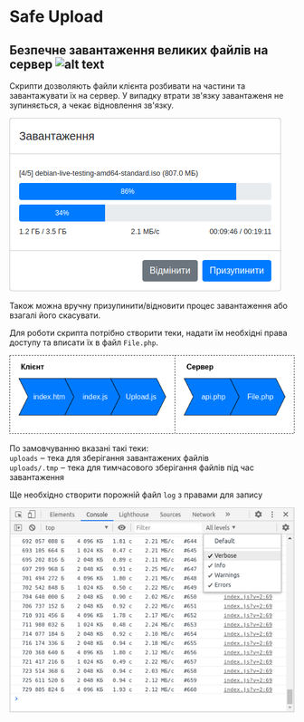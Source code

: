 
# Safe Upload
## Безпечне завантаження великих файлів на сервер ![alt text](favicon.ico)

Скрипти дозволяють файли клієнта розбивати на частини та завантажувати їх на сервер.
У випадку втрати зв'язку завантаженя не зупиняється, а чекає відновлення зв'язку.

![alt text](window.png)

Також можна вручну призупинити/відновити процес завантаження або взагалі його скасувати.

Для роботи скрипта потрібно створити теки, надати їм необхідні права доступу та вписати їх в файл `File.php`.

![alt text](schema.png)

По замовчуванню вказані такі теки: \
`uploads` ‒ тека для зберігання завантажених файлів \
`uploads/.tmp` ‒ тека для тимчасового зберігання файлів під час завантаження

Ще необхідно створити порожній файл `log` з правами для запису

![alt text](debug.png)


